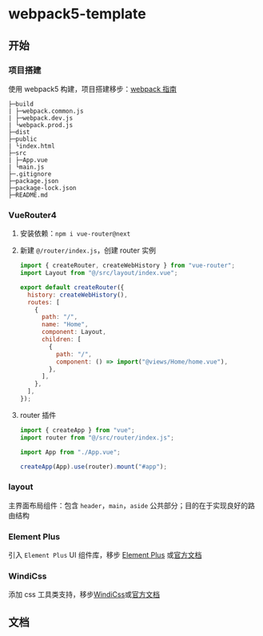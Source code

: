 # webpack5-template

## 开始

### 项目搭建

使用 webpack5 构建，项目搭建移步：[webpack 指南](https://kid-1912.github.io/2022/07/18/webpack%E6%8C%87%E5%8D%97/)

```
├─build
| ├─webpack.common.js
| ├─webpack.dev.js
| └webpack.prod.js
├─dist
├─public
| └index.html
├─src
| ├─App.vue
| └main.js
├─.gitignore
├─package.json
├─package-lock.json
├─README.md
```

### VueRouter4

1. 安装依赖：`npm i vue-router@next`

2. 新建 `@/router/index.js`，创建 router 实例

   ```js
   import { createRouter, createWebHistory } from "vue-router";
   import Layout from "@/src/layout/index.vue";

   export default createRouter({
     history: createWebHistory(),
     routes: [
       {
         path: "/",
         name: "Home",
         component: Layout,
         children: [
           {
             path: "/",
             component: () => import("@views/Home/home.vue"),
           },
         ],
       },
     ],
   });
   ```

3. router 插件

   ```js
   import { createApp } from "vue";
   import router from "@/src/router/index.js";

   import App from "./App.vue";

   createApp(App).use(router).mount("#app");
   ```

### layout

主界面布局组件：包含 `header`，`main`，`aside` 公共部分；目的在于实现良好的路由结构

### Element Plus

引入 `Element Plus` UI 组件库，移步 [Element Plus](https://kid-1912.github.io/2021/06/03/ElementPlus/) 或[官方文档](https://element-plus.gitee.io/)

### WindiCss

添加 css 工具类支持，移步[WindiCss]()或[官方文档](https://cn.windicss.org/)

## 文档
